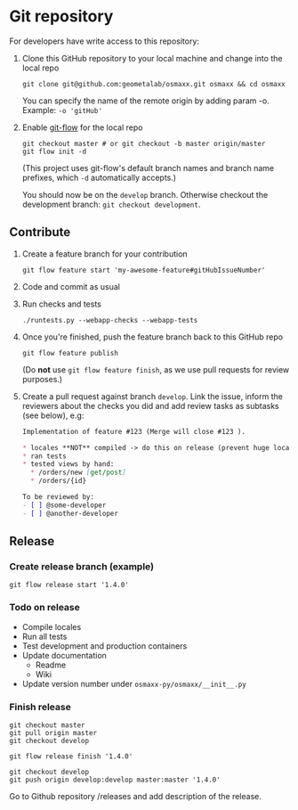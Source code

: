 # Git repository

For developers have write access to this repository:

1. Clone this GitHub repository to your local machine and change into the local repo
	```shell
	git clone git@github.com:geometalab/osmaxx.git osmaxx && cd osmaxx
	```
	You can specify the name of the remote origin by adding param -o. Example: `-o 'gitHub'`

2. Enable [git-flow](https://github.com/nvie/gitflow) for the local repo
	```shell
	git checkout master # or git checkout -b master origin/master
	git flow init -d
	```

	(This project uses git-flow's default branch names and branch name prefixes, which `-d` automatically accepts.)

	You should now be on the `develop` branch. Otherwise checkout the development branch: `git checkout development`.


## Contribute

1. Create a feature branch for your contribution
	```shell
	git flow feature start 'my-awesome-feature#gitHubIssueNumber'
	```

2. Code and commit as usual
3. Run checks and tests
	```shell
	./runtests.py --webapp-checks --webapp-tests
	```

3. Once you're finished, push the feature branch back to this GitHub repo
	```shell
	git flow feature publish
	```

	(Do **not** use `git flow feature finish`, as we use pull requests for review purposes.)

4. Create a pull request against branch `develop`. Link the issue, inform the reviewers about the checks you did and add review tasks as subtasks (see below), e.g:
	```markdown
	Implementation of feature #123 (Merge will close #123 ).

	* locales **NOT** compiled -> do this on release (prevent huge locale diffs in changes)
	* ran tests
	* tested views by hand:
	  * /orders/new [get/post]
	  * /orders/{id}

	To be reviewed by:
	- [ ] @some-developer
	- [ ] @another-developer
	```


## Release

### Create release branch (example)
```shell
git flow release start '1.4.0'
```


### Todo on release

* Compile locales
* Run all tests
* Test development and production containers
* Update documentation
	* Readme
	* Wiki
* Update version number under `osmaxx-py/osmaxx/__init__.py`

### Finish release

```shell
git checkout master
git pull origin master
git checkout develop

git flow release finish '1.4.0'

git checkout develop
git push origin develop:develop master:master '1.4.0'
```

Go to Github repository /releases and add description of the release.
